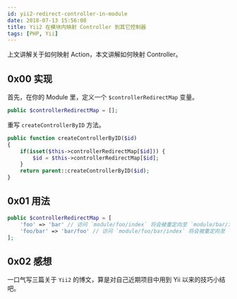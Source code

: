 ```yaml
---
id: yii2-redirect-controller-in-module
date: 2018-07-13 15:56:08
title: Yii2 在模块内映射 Controller 到其它控制器
tags: [PHP, Yii]
---
```


上文讲解关于如何映射 Action，本文讲解如何映射 Controller。

## 0x00 实现

首先，在你的 Module 里，定义一个 `$controllerRedirectMap` 变量。

```php
public $controllerRedirectMap = [];
```

重写 `createControllerByID` 方法。

```php
public function createControllerByID($id)
{
    if(isset($this->controllerRedirectMap[$id])) {
        $id = $this->controllerRedirectMap[$id];
    }
    return parent::createControllerByID($id);
}
```

## 0x01 用法

```php
public $controllerRedirectMap = [
    'foo' => 'bar' // 访问 `module/foo/index` 将会被重定向至 `module/bar/index`
    'foo/bar' => 'bar/foo' // 访问 `module/foo/bar/index` 将会被重定向至 `module/bar/foo/index`
];
```

## 0x02 感想

一口气写三篇关于 `Yii2` 的博文，算是对自己近期项目中用到 Yii 以来的技巧小结吧。
